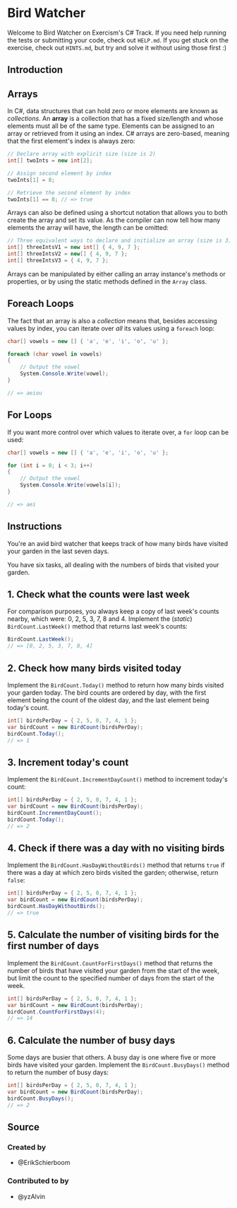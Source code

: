 # Bird Watcher

Welcome to Bird Watcher on Exercism's C# Track.
If you need help running the tests or submitting your code, check out `HELP.md`.
If you get stuck on the exercise, check out `HINTS.md`, but try and solve it without using those first :)

## Introduction

## Arrays

In C#, data structures that can hold zero or more elements are known as _collections_. An **array** is a collection that has a fixed size/length and whose elements must all be of the same type. Elements can be assigned to an array or retrieved from it using an index. C# arrays are zero-based, meaning that the first element's index is always zero:

```csharp
// Declare array with explicit size (size is 2)
int[] twoInts = new int[2];

// Assign second element by index
twoInts[1] = 8;

// Retrieve the second element by index
twoInts[1] == 8; // => true
```

Arrays can also be defined using a shortcut notation that allows you to both create the array and set its value. As the compiler can now tell how many elements the array will have, the length can be omitted:

```csharp
// Three equivalent ways to declare and initialize an array (size is 3)
int[] threeIntsV1 = new int[] { 4, 9, 7 };
int[] threeIntsV2 = new[] { 4, 9, 7 };
int[] threeIntsV3 = { 4, 9, 7 };
```

Arrays can be manipulated by either calling an array instance's methods or properties, or by using the static methods defined in the `Array` class.

## Foreach Loops

The fact that an array is also a _collection_ means that, besides accessing values by index, you can iterate over _all_ its values using a `foreach` loop:

```csharp
char[] vowels = new [] { 'a', 'e', 'i', 'o', 'u' };

foreach (char vowel in vowels)
{
    // Output the vowel
    System.Console.Write(vowel);
}

// => aeiou
```

## For Loops

If you want more control over which values to iterate over, a `for` loop can be used:

```csharp
char[] vowels = new [] { 'a', 'e', 'i', 'o', 'u' };

for (int i = 0; i < 3; i++)
{
    // Output the vowel
    System.Console.Write(vowels[i]);
}

// => aei
```

## Instructions

You're an avid bird watcher that keeps track of how many birds have visited your garden in the last seven days.

You have six tasks, all dealing with the numbers of birds that visited your garden.

## 1. Check what the counts were last week

For comparison purposes, you always keep a copy of last week's counts nearby, which were: 0, 2, 5, 3, 7, 8 and 4. Implement the (_static_) `BirdCount.LastWeek()` method that returns last week's counts:

```csharp
BirdCount.LastWeek();
// => [0, 2, 5, 3, 7, 8, 4]
```

## 2. Check how many birds visited today

Implement the `BirdCount.Today()` method to return how many birds visited your garden today. The bird counts are ordered by day, with the first element being the count of the oldest day, and the last element being today's count.

```csharp
int[] birdsPerDay = { 2, 5, 0, 7, 4, 1 };
var birdCount = new BirdCount(birdsPerDay);
birdCount.Today();
// => 1
```

## 3. Increment today's count

Implement the `BirdCount.IncrementDayCount()` method to increment today's count:

```csharp
int[] birdsPerDay = { 2, 5, 0, 7, 4, 1 };
var birdCount = new BirdCount(birdsPerDay);
birdCount.IncrementDayCount();
birdCount.Today();
// => 2
```

## 4. Check if there was a day with no visiting birds

Implement the `BirdCount.HasDayWithoutBirds()` method that returns `true` if there was a day at which zero birds visited the garden; otherwise, return `false`:

```csharp
int[] birdsPerDay = { 2, 5, 0, 7, 4, 1 };
var birdCount = new BirdCount(birdsPerDay);
birdCount.HasDayWithoutBirds();
// => true
```

## 5. Calculate the number of visiting birds for the first number of days

Implement the `BirdCount.CountForFirstDays()` method that returns the number of birds that have visited your garden from the start of the week, but limit the count to the specified number of days from the start of the week.

```csharp
int[] birdsPerDay = { 2, 5, 0, 7, 4, 1 };
var birdCount = new BirdCount(birdsPerDay);
birdCount.CountForFirstDays(4);
// => 14
```

## 6. Calculate the number of busy days

Some days are busier that others. A busy day is one where five or more birds have visited your garden.
Implement the `BirdCount.BusyDays()` method to return the number of busy days:

```csharp
int[] birdsPerDay = { 2, 5, 0, 7, 4, 1 };
var birdCount = new BirdCount(birdsPerDay);
birdCount.BusyDays();
// => 2
```

## Source

### Created by

- @ErikSchierboom

### Contributed to by

- @yzAlvin